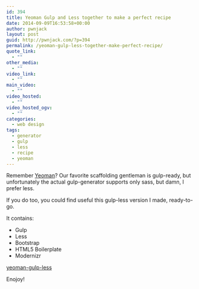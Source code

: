 ```yaml
---
id: 394
title: Yeoman Gulp and Less together to make a perfect recipe
date: 2014-09-09T16:53:58+00:00
author: pwnjack
layout: post
guid: http://pwnjack.com/?p=394
permalink: /yeoman-gulp-less-together-make-perfect-recipe/
quote_link:
  - ""
other_media:
  - ""
video_link:
  - ""
main_video:
  - ""
video_hosted:
  - ""
video_hosted_ogv:
  - ""
categories:
  - web design
tags:
  - generator
  - gulp
  - less
  - recipe
  - yeoman
---
```

Remember <a href="http://pwnjack.com/yeoman-scaffolding-webapp-yo-gulp/" title="Yeoman, scaffolding your webapp with Yo and Gulp" target="_blank">Yeoman</a>? Our favorite scaffolding gentleman is gulp-ready, but unfortunately the actual gulp-generator supports only sass, but damn, I prefer less.

If you do too, you could find useful this gulp-less version I made, ready-to-go.

It contains:

- Gulp  
- Less  
- Bootstrap  
- HTML5 Boilerplate  
- Modernizr

<a href="https://github.com/pwnjack/yeoman-gulp-less" title="yeoman-gulp-less" target="_blank">yeoman-gulp-less</a>

Enojoy!